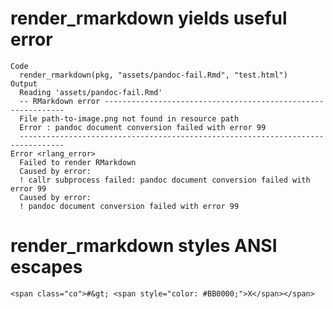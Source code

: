 # render_rmarkdown yields useful error

    Code
      render_rmarkdown(pkg, "assets/pandoc-fail.Rmd", "test.html")
    Output
      Reading 'assets/pandoc-fail.Rmd'
      -- RMarkdown error -------------------------------------------------------------
      File path-to-image.png not found in resource path
      Error : pandoc document conversion failed with error 99
      --------------------------------------------------------------------------------
    Error <rlang_error>
      Failed to render RMarkdown
      Caused by error:
      ! callr subprocess failed: pandoc document conversion failed with error 99
      Caused by error:
      ! pandoc document conversion failed with error 99

# render_rmarkdown styles ANSI escapes

    <span class="co">#&gt; <span style="color: #BB0000;">X</span></span>

